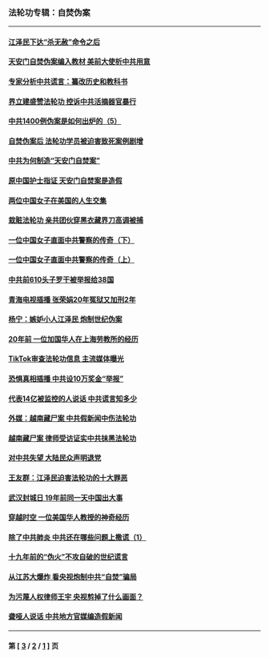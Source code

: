 ### 法轮功专辑：自焚伪案
---
#### [江泽民下达“杀无赦”命令之后](../../pages/nf5562/n13878084.md?01010430) 
#### [天安门自焚伪案编入教材 美前大使析中共用意](../../pages/nf5562/n13791932.md?01010430) 
#### [专家分析中共谎言：纂改历史和教科书](../../pages/nf5562/n13781542.md?01010430) 
#### [界立建盛赞法轮功 控诉中共活摘器官暴行](../../pages/nf5562/n13781971.md?01010430) 
#### [中共1400例伪案是如何出炉的（5）](../../pages/nf5562/n13226831.md?01010430) 
#### [自焚伪案后 法轮功学员被迫害致死案例剧增](../../pages/nf5562/n13190600.md?01010430) 
#### [中共为何制造“天安门自焚案”](../../pages/nf5562/n13183270.md?01010430) 
#### [原中国护士指证 天安门自焚案是造假](../../pages/nf5562/n13172289.md?01010430) 
#### [两位中国女子在美国的人生交集](../../pages/nf5562/n13156138.md?01010430) 
#### [栽赃法轮功 亲共团伙穿黑衣藏界刀高调被捕](../../pages/nf5562/n13073780.md?01010430) 
#### [一位中国女子直面中共警察的传奇（下）](../../pages/nf5562/n12989706.md?01010430) 
#### [一位中国女子直面中共警察的传奇（上）](../../pages/nf5562/n12985072.md?01010430) 
#### [中共前610头子罗干被举报给38国](../../pages/nf5562/n12975419.md?01010430) 
#### [青海电视插播 张荣娟20年冤狱又加刑2年](../../pages/nf5562/n12738166.md?01010430) 
#### [杨宁：嫉妒小人江泽民 炮制世纪伪案](../../pages/nf5562/n12724108.md?01010430) 
#### [20年前 一位加国华人在上海劳教所的经历](../../pages/nf5562/n12707932.md?01010430) 
#### [TikTok审查法轮功信息 主流媒体曝光](../../pages/nf5562/n12362336.md?01010430) 
#### [恐惧真相插播 中共设10万奖金“举报”](../../pages/nf5562/n12306396.md?01010430) 
#### [代表14亿被监控的人说话 中共谎言知多少](../../pages/nf5562/n12297484.md?01010430) 
#### [外媒：越南藏尸案 中共假新闻中伤法轮功](../../pages/nf5562/n12264411.md?01010430) 
#### [越南藏尸案 律师受访证实中共抹黑法轮功](../../pages/nf5562/n12261878.md?01010430) 
#### [对中共失望 大陆民众声明退党](../../pages/nf5562/n12187315.md?01010430) 
#### [王友群：江泽民迫害法轮功的十大罪恶](../../pages/nf5562/n12169074.md?01010430) 
#### [武汉封城日 19年前同一天中国出大事](../../pages/nf5562/n12150901.md?01010430) 
#### [穿越时空  一位美国华人教授的神奇经历](../../pages/nf5562/n12097460.md?01010430) 
#### [除了中共肺炎 中共还在哪些问题上撒谎（1）](../../pages/nf5562/n11955770.md?01010430) 
#### [十九年前的“伪火”不攻自破的世纪谎言](../../pages/nf5562/n11813238.md?01010430) 
#### [从江苏大爆炸 看央视炮制中共“自焚”骗局](../../pages/nf5562/n11140275.md?01010430) 
#### [为污蔑人权律师王宇 央视剪掉了什么画面？](../../pages/nf5562/n11130142.md?01010430) 
#### [聋哑人说话 中共地方官媒编造假新闻](../../pages/nf5562/n11006067.md?01010430) 

---
#### 第 [ [3](./3.md?01010430) / [2](./2.md?01010430) / [1](./1.md?01010430) ] 页
